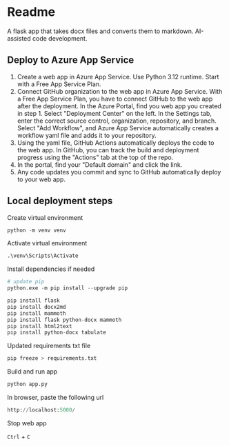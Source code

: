# Readme

A flask app that takes docx files and converts them to markdown. AI-assisted code development. 
## Deploy to Azure App Service

1. Create a web app in Azure App Service. Use Python 3.12 runtime. Start with a Free App Service Plan.
2. Connect GitHub organization to the web app in Azure App Service. With a Free App Service Plan, you have to connect GitHub to the web app after the deployment. In the Azure Portal, find you web app you created in step 1. Select "Deployment Center" on the left. In the Settings tab, enter the correct source control, organization, repository, and branch. Select "Add Workflow", and Azure App Service automatically creates a workflow yaml file and adds it to your repository.
3. Using the yaml file, GitHub Actions automatically deploys the code to the web app. In GitHub, you can track the build and deployment progress using the "Actions" tab at the top of the repo.
5. In the portal, find your "Default domain" and click the link.
6. Any code updates you commit and sync to GitHub automatically deploy to your web app.

## Local deployment steps

Create virtual environment

```python
python -m venv venv
```

Activate virtual environment

```python
.\venv\Scripts\Activate 
```

Install dependencies if needed

```python
# update pip
python.exe -m pip install --upgrade pip
```

```python
pip install flask
pip install docx2md
pip install mammoth
pip install flask python-docx mammoth
pip install html2text
pip install python-docx tabulate
```

Updated requirements txt file

```python
pip freeze > requirements.txt
```

Build and run app

```python
python app.py
```

In browser, paste the following url

```python
http://localhost:5000/
```

Stop web app

`Ctrl` + `C`

